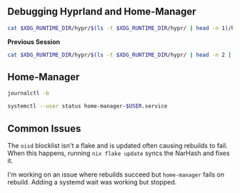 ## Debugging Hyprland and Home-Manager

```bash
cat $XDG_RUNTIME_DIR/hypr/$(ls -t $XDG_RUNTIME_DIR/hypr/ | head -n 1)/hyprland.log
```

**Previous Session**

```bash
cat $XDG_RUNTIME_DIR/hypr/$(ls -t $XDG_RUNTIME_DIR/hypr/ | head -n 2 | tail -n 1)/hyprland.log
```

## Home-Manager

```bash
journalctl -b
```

```bash
systemctl --user status home-manager-$USER.service
```

## Common Issues

The `oisd` blocklist isn't a flake and is updated often causing rebuilds to
fail. When this happens, running `nix flake update` syncs the NarHash and fixes
it.

I'm working on an issue where rebuilds succeed but `home-manager` fails on
rebuild. Adding a systemd wait was working but stopped.
